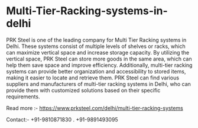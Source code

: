 # Multi-Tier-Racking-systems-in-delhi
PRK Steel is one of the leading company for Multi Tier Racking systems in Delhi. These systems consist of multiple levels of shelves or racks, which can maximize vertical space and increase storage capacity. By utilizing the vertical space, PRK Steel can store more goods in the same area, which can help them save space and improve efficiency. Additionally, multi-tier racking systems can provide better organization and accessibility to stored items, making it easier to locate and retrieve them. PRK Steel can find various suppliers and manufacturers of multi-tier racking systems in Delhi, who can provide them with customized solutions based on their specific requirements.

Read more :- https://www.prksteel.com/delhi/multi-tier-racking-systems

Contact:- +91-9810871830 .
 +91-9891493095

